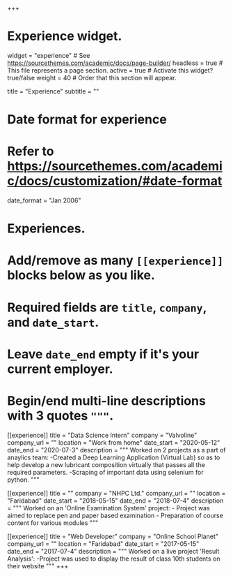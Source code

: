 +++
# Experience widget.
widget = "experience"  # See https://sourcethemes.com/academic/docs/page-builder/
headless = true  # This file represents a page section.
active = true  # Activate this widget? true/false
weight = 40  # Order that this section will appear.

title = "Experience"
subtitle = ""

# Date format for experience
#   Refer to https://sourcethemes.com/academic/docs/customization/#date-format
date_format = "Jan 2006"

# Experiences.
#   Add/remove as many `[[experience]]` blocks below as you like.
#   Required fields are `title`, `company`, and `date_start`.
#   Leave `date_end` empty if it's your current employer.
#   Begin/end multi-line descriptions with 3 quotes `"""`.
[[experience]]
  title = "Data Science Intern"
  company = "Valvoline"
  company_url = ""
  location = "Work from home"
  date_start = "2020-05-12"
  date_end = "2020-07-3"
  description = """
  Worked on 2 projects as a part of anaylics team:
    -Created a Deep Learning Application (Virtual Lab) so as to help develop a new    lubricant composition virtually that passes all the required parameters. 
    -Scraping of important data using selenium for python. 
  """
  
[[experience]]
  title = ""
  company = "NHPC Ltd."
  company_url = ""
  location = "Faridabad"
  date_start = "2018-05-15"
  date_end = "2018-07-4"
  description = """
  Worked on an 'Online Examination System' project:
    - Project was aimed to replace pen and paper based examination
    - Preparation of course content for various modules
  """

[[experience]]
  title = "Web Developer"
  company = "Online School Planet"
  company_url = ""
  location = "Faridabad"
  date_start = "2017-05-15"
  date_end = "2017-07-4"
  description = """ 
  Worked on a live project 'Result Analysis':
    -Project was used to display the result of class 10th students on their website
   """
+++

